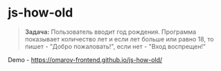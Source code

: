 # js-how-old

> **Задача:** Пользователь вводит год рождения. Программа показывает количество лет и если лет больше или равно 18,
> то пишет - "Добро пожаловать!", если нет - "Вход воспрещен!"

Demo - https://omarov-frontend.github.io/js-how-old/

